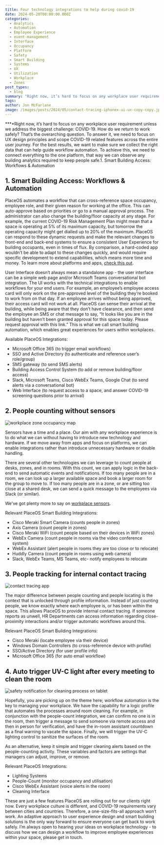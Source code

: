 ```yaml
---
title: Four technology integrations to help during covid-19
date: 2024-05-20T00:00:00.000Z
categories:
  - Analytics
  - Automation
  - Employee Experience
  - event-management
  - Interface
  - Occupancy
  - Platform
  - Safety
  - Smart Building
  - Systems
  - UX
  - Utilization
  - Workplace
  - Zones
post_types:
  - blog
summary: "Right now, it’s hard to focus on any workplace user requirement unless we address the biggest challenge: COVID-19."
tags:
author: Jon McFarlane
image: /images/posts/2024/05/contact-tracing-iphonex-ui-ux-copy-copy.jpg
---
```

**‍**Right now, it’s hard to focus on any workplace user requirement unless we address the biggest challenge: COVID-19. How do we return to work safely? That’s the overarching question. To answer it, we need to focus on UX design principles and scope COVID-19 related features across the entire user journey. For the best results, we want to make sure we collect the right data that can help guide workflow automation. To achieve this, we need to connect everything to the one platform, that way we can observe any building analytics required to keep people safe.1. Smart Building Access: Workflows & Automation

**1\. Smart Building Access: Workflows & Automation**
-----------------------------------------------------

PlaceOS automates a workflow that can cross-reference space occupancy, employee role, and their given reason for working at the office. This can auto-approve based on priorities or go to a manual approval process. The administrator can also change the building/floor capacity at any stage. For example, the current COVID-19 Risk Management Plan might mean that a space is operating at 5% of its maximum capacity, but tomorrow the operating capacity might get dialled up to 20% of the maximum. PlaceOS can respond to these dynamic requests and make the relevant changes to front-end and back-end systems to ensure a consistent User Experience for building occupants, even in times of flux. By comparison, a hard-coded app wouldn’t be able to adapt to these changes quickly, and would require specific development to extend capabilities, which means more time and money. To learn more about platforms and apps, [check this out](https://placeos.squarespace.com/blog/2019/8/21/less-is-more-platforms-vs-apps).

User Interface doesn’t always mean a standalone app - the user interface can be a simple web page and/or Microsoft Teams conversational bot integration. The UI works with the technical integrations to enable workflows for your end users. For example, an employee’s employee access card will only work on the pre-approved level of the building they’re booked to work from on that day. If an employee arrives without being approved, their access card will not work at all. PlaceOS can sense their arrival at the building, while being aware that they don’t have clearance, and then send the employee an SMS or chat message to say, “It looks like you are in the building but haven’t been granted approval for this space today. Please request approval with this link.” This is what we call smart building automation, which enables great experiences for users within workplaces.

Available PlaceOS Integrations:

*   Microsoft Office 365 (to trigger email workflows)
*   SSO and Active Directory (to authenticate and reference user’s role/group)
*   SMS gateway (to send SMS alerts)
*   Building Access Control System (to add or remove building/floor access)
*   Slack, Microsoft Teams, Cisco WebEx Teams, Google Chat (to send alerts via a conversational bot)
*   Web Interface (to request access to a space, and answer COVID-19 screening questions prior to arrival)

**2\. People counting without sensors**
---------------------------------------

![workplace zone occupancy map](/images/posts/2024/05/people-counting-space-utilization.jpg)

Sensors have a time and a place. Our aim with any workplace experience is to do what we can without having to introduce new technology and hardware. If we move away from apps and focus on platforms, we can enable integrations rather than introduce unnecessary hardware or double handling.

There are several other technologies we can leverage to count people at desks, zones, and in rooms. With this count, we can apply logic in the back-end to send automatic events and notifications. If too many people are in a room, we can look up a larger available space and book a larger room for the group to move to. If too many people are in a zone, or are sitting too close at a shared desk, we can send a quick message to the employees via Slack (or similar).

We've got plenty more to say on [workplace sensors](https://placeos.squarespace.com/blog2019/10/29/why-sensors-in-your-workplace-suck-but-if-you-cant-avoid-them-heres-what-to-look-out-for).

Relevant PlaceOS Smart Building Integrations:

*   Cisco Meraki Smart Camera (counts people in zones)
*   Axis Camera (count people in zones)
*   Cisco Meraki WiFi (count people based on their devices in WiFi zones)
*   WebEx Camera (count people in rooms via the video conference system)
*   WebEx Assistant (alert people in rooms they are too close or to relocate)
*   Huddly Camera (count people in rooms using web camera)
*   Slack, WebEx Teams, MS Teams, etc- notify employees to relocate

**3\. People tracking for internal contact tracing**
----------------------------------------------------

![contact tracing app](/images/posts/2024/05/contact-tracing-ui-ux-anonymous-users.jpg)

The major difference between people counting and people locating is the context that is unlocked through profile information. Instead of just counting people, we know exactly where each employee is, or has been within the space. This allows PlaceOS to provide internal contact tracing. If someone reports as unwell, HR Departments can access information regarding close-proximity interactions and/or trigger automatic workflows around this.

Relevant PlaceOS Smart Building Integrations:

*   Cisco Meraki (locate employee via their device)
*   Windows Domain Controllers (to cross-reference device with profile)
*   SSO/Active Directory (for user profile info)
*   Microsoft Office 365 (for auto email workflow)

**4\. Auto trigger UV-C light after every meeting to clean the room**
---------------------------------------------------------------------

![safety notification for cleaning process on tablet](/images/posts/2024/05/cleaning-confirmation-touch-10.jpg)

Hopefully, you are picking up on the theme here; workflow automation is the key to managing your workplace. We have the capability for a logic profile that automates the processes around room cleaning. For example, in conjunction with the people-count integration, we can confirm no one is in the room, then trigger a message to send someone via remote access and then in person for verification, and have the in-room assistant countdown as a final warning to vacate the space. Finally, we will trigger the UV-C lighting control to sanitize the surfaces of the room.

As an alternative, keep it simple and trigger cleaning alerts based on the people-counting activity. These variables and factors are settings that managers can adjust, improve, or remove.

Relevant PlaceOS Integrations:

*   Lighting Systems
*   People-Count (monitor occupancy and utilisation)
*   Cisco WebEx Assistant (voice alerts in the room)
*   Cleaning Interface

These are just a few features PlaceOS are rolling out for our clients right now. Every workplace culture is different, and COVID-19 requirements vary between cities and countries. Therefore, a one-size-fits-all approach won’t work. An adaptive approach to user experience design and smart building solutions is the only way forward to ensure everyone can get back to work safely. I’m always open to hearing your ideas on workplace technology - to discuss how we can design a workflow to improve employee experiences within your space, please get in touch.

‍
